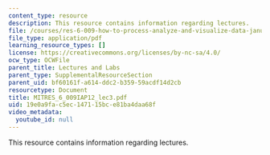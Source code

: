 ```yaml
---
content_type: resource
description: This resource contains information regarding lectures.
file: /courses/res-6-009-how-to-process-analyze-and-visualize-data-january-iap-2012/19e0a9fac5ec147115bce81ba4daa68f_MITRES_6_009IAP12_lec3.pdf
file_type: application/pdf
learning_resource_types: []
license: https://creativecommons.org/licenses/by-nc-sa/4.0/
ocw_type: OCWFile
parent_title: Lectures and Labs
parent_type: SupplementalResourceSection
parent_uid: bf60161f-a614-ddc2-b359-59acdf14d2cb
resourcetype: Document
title: MITRES_6_009IAP12_lec3.pdf
uid: 19e0a9fa-c5ec-1471-15bc-e81ba4daa68f
video_metadata:
  youtube_id: null
---
```

This resource contains information regarding lectures.